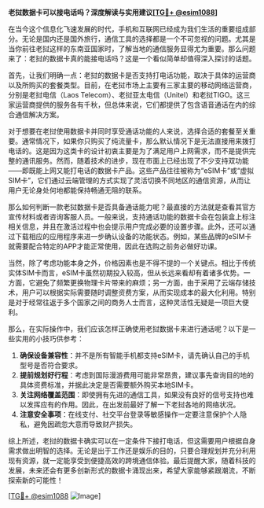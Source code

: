 **老挝数据卡可以接电话吗？深度解读与实用建议[[TG💪+ @esim1088](https://t.me/s/esim1088)]**

在当今这个信息化飞速发展的时代，手机和互联网已经成为我们生活的重要组成部分。无论是国内还是国外旅行，通信工具的选择都是一个不可忽视的问题。尤其是当你前往老挝这样的东南亚国家时，了解当地的通信服务显得尤为重要。那么问题来了：老挝的数据卡真的能接电话吗？这是一个看似简单却值得深入探讨的话题。

首先，让我们明确一点：老挝的数据卡是否支持打电话功能，取决于具体的运营商以及所购买的套餐类型。目前，在老挝市场上主要有三家主要的移动网络运营商，分别是老挝电信（Laos Telecom）、老挝亚太电信（Unitel）和老挝TIGO。这三家运营商提供的服务各有千秋，但总体来说，它们都提供了包含语音通话在内的综合通信解决方案。

对于想要在老挝使用数据卡并同时享受通话功能的人来说，选择合适的套餐至关重要。通常情况下，如果你只购买了纯流量卡，那么默认情况下是无法直接用来拨打电话的。这是因为这类卡的设计初衷主要是为了满足用户上网需求，而不是提供完整的通讯服务。然而，随着技术的进步，现在市面上已经出现了不少支持双功能——即既能上网又能打电话的数据卡产品。这些产品往往被称为“eSIM卡”或“虚拟SIM卡”，它们通过云端管理的方式实现了灵活切换不同地区的通信资源，从而让用户无论身处何地都能保持畅通无阻的联系。

那么如何判断一款老挝数据卡是否具备通话能力呢？最直接的方法就是查看其官方宣传材料或者咨询客服人员。一般来说，支持通话功能的数据卡会在包装盒上标注相关信息，并且在激活过程中也会提示用户完成必要的设置步骤。此外，还可以通过下载相应的应用程序来进一步确认设备的功能状态。例如，某些品牌的eSIM卡就需要配合特定的APP才能正常使用，因此在选购之前务必做好功课。

当然，除了考虑功能本身之外，价格因素也是不得不提的一个关键点。相比于传统实体SIM卡而言，eSIM卡虽然初期投入较高，但从长远来看却有着诸多优势。一方面，它避免了频繁更换物理卡片带来的麻烦；另一方面，由于采用了云端存储技术，用户可以根据实际需要随时调整资费方案，从而实现成本的最大化利用。特别是对于经常往返于多个国家之间的商务人士而言，这种灵活性无疑是一项巨大便利。

那么，在实际操作中，我们应该怎样正确使用老挝数据卡来进行通话呢？以下是一些实用的小技巧供参考：

1. **确保设备兼容性**：并不是所有智能手机都支持eSIM卡，请先确认自己的手机型号是否符合要求。
2. **提前规划好行程**：考虑到国际漫游费用可能非常昂贵，建议事先查询目的地的具体资费标准，并据此决定是否需要额外购买本地SIM卡。
3. **关注网络覆盖范围**：即使拥有先进的通信工具，如果没有良好的信号支持也难以发挥应有的作用。因此，在出发前最好了解一下老挝各地的网络状况。
4. **注意安全事项**：在线支付、社交平台登录等敏感操作一定要注意保护个人隐私，避免因疏忽大意而导致财产损失。

综上所述，老挝的数据卡确实可以在一定条件下接打电话，但这需要用户根据自身需求做出明智的选择。无论是出于工作还是娱乐的目的，只要合理规划并充分利用现有资源，就一定能享受到便捷高效的跨境通信体验。最后提醒大家，随着科技的发展，未来还会有更多创新形式的数据卡涌现出来，希望大家能够紧跟潮流，不断探索新的可能性！

[[TG💪+ @esim1088](https://t.me/s/esim1088) ![Image](https://i.postimg.cc/4NQfJmqS/Snipaste-2025-05-13-00-14-12.png)]